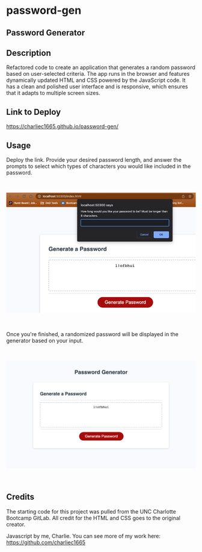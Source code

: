 # password-gen

## Password Generator

## Description

Refactored code to create an application that generates a random password based on user-selected criteria. The app runs in the browser and features dynamically updated HTML and CSS powered by the JavaScript code. It has a clean and polished user interface and is responsive, which ensures that it adapts to multiple screen sizes.

## Link to Deploy

https://charliec1665.github.io/password-gen/

## Usage

Deploy the link. Provide your desired password length, and answer the prompts to select which types of characters you would like included in the password.

</br>

![Screenshot of password generator page with prompt box](./Assets/images/Screenshot1.png)

</br>

Once you're finished, a randomized password will be displayed in the generator based on your input.

</br>

![Screenshot of password generator displaying a finalized password](./Assets/images/Screenshot2.png)

</br>

## Credits

The starting code for this project was pulled from the UNC Charlotte Bootcamp GitLab. All credit for the HTML and CSS goes to the original creator.

Javascript by me, Charlie.
You can see more of my work here: 
https://github.com/charliec1665
